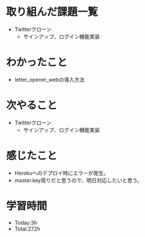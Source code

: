 # 取り組んだ課題一覧
- Twitterクローン
  - サインアップ、ログイン機能実装
  
# わかったこと
- letter_opener_webの導入方法
   
# 次やること
- Twitterクローン
  - サインアップ、ログイン機能実装

# 感じたこと
- Herokuへのデプロイ時にエラーが発生。
- master.key周りだと思うので、明日対応したいと思う。

# 学習時間
- Today:3h
- Total:272h

